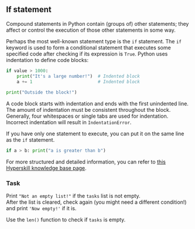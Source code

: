 ## If statement

Compound statements in Python contain (groups of) other statements; they affect or control 
the execution of those other statements in some way.

Perhaps the most well-known statement type is the `if` statement. The `if` keyword is 
used to form a conditional statement that executes some 
specified code after checking if its expression is `True`. Python uses indentation 
to define code blocks: 

```python
if value > 1000: 
    print("It's a large number!")  # Indented block
    a += 1                         # Indented block
    
print("Outside the block!")        
```

A code block starts with indentation and ends with the first unindented line. The amount of indentation must 
be consistent throughout the block. Generally, four whitespaces or single tabs are used for indentation.
Incorrect indentation will result in `IndentationError`.

If you have only one statement to execute, you can put it on the same line as the `if` statement.

```python
if a > b: print("a is greater than b")
```

For more structured and detailed information, you can refer to [this Hyperskill knowledge base page](https://hyperskill.org/learn/step/5953).

### Task
Print `"Not an empty list!"` if the `tasks` list is not empty.  
After the list is cleared, check again (you might need a different condition!) and print `'Now empty!'` if it is.

<div class='hint'>Use the <code>len()</code> function to check if <code>tasks</code> is empty.</div>
